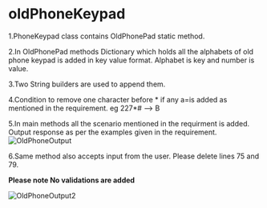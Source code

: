 # oldPhoneKeypad
1.PhoneKeypad class contains OldPhonePad static method.

2.In OldPhonePad methods Dictionary which holds all the alphabets of old phone keypad is added in key value format. 
Alphabet is key and number is value.

3.Two String builders are used to append them.

4.Condition to remove one character before * if any a=is added as mentioned in the requirement.
eg 227*# --> B

5.In main methods all the scenario mentioned in the requirment is added.
Output response as per the examples given in the requirement.
![OldPhoneOutput](https://github.com/user-attachments/assets/7656e6f6-7fdd-4f2e-afa8-c67c7c594daa)

6.Same method also accepts input from the user. Please delete lines 75 and 79.

**Please note No validations are added** 

![OldPhoneOutput2](https://github.com/user-attachments/assets/d8f560d6-0ef0-496c-9aed-05e46d9d9a8d)
